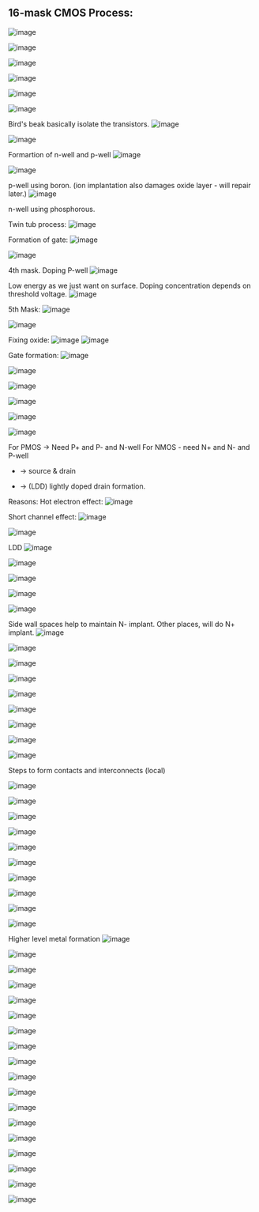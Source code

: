 ## 16-mask CMOS Process:
![image](https://github.com/user-attachments/assets/ff5923b6-1486-4223-ae45-ae572db57d90)

![image](https://github.com/user-attachments/assets/f17fb6f6-45d2-4d7e-af60-e22735a13290)

![image](https://github.com/user-attachments/assets/37242e0e-8afc-4d2f-b94a-3120dcd7d5fa)

![image](https://github.com/user-attachments/assets/871cec15-8645-4f7d-9997-5b20343c40fa)

![image](https://github.com/user-attachments/assets/5158c90b-4a22-4b21-9b37-fb5b77b3f3ed)

![image](https://github.com/user-attachments/assets/0c037e99-15ed-43d3-b589-7528ad0818ed)

Bird's beak basically isolate the transistors.
![image](https://github.com/user-attachments/assets/b6de9f58-42cd-485b-990e-33d90357c626)

![image](https://github.com/user-attachments/assets/8ec2adf0-c0b6-4264-b913-38b67d798790)


Formartion of n-well and p-well
![image](https://github.com/user-attachments/assets/4e493c83-3dd5-4844-90d8-f31d56f043fc)

![image](https://github.com/user-attachments/assets/4c0d05cf-2804-4e74-b3f4-476ef1d028d4)

p-well using boron. (ion implantation also damages oxide layer - will repair later.)
![image](https://github.com/user-attachments/assets/9aad631f-8731-4285-9157-1e91b23e4e3c)

n-well using phosphorous.

Twin tub process:
![image](https://github.com/user-attachments/assets/1a16c116-149b-4f2f-a2ca-f28f78241c61)

Formation of gate:
![image](https://github.com/user-attachments/assets/6b7bf2d5-616a-4a05-8a6d-fd5aa12e9b90)

![image](https://github.com/user-attachments/assets/92fa292b-46c6-4497-9c59-d4566d37f01d)

4th mask. Doping P-well
![image](https://github.com/user-attachments/assets/f5da86ad-e25d-4115-bf90-0fe7604bf4c9)

Low energy as we just want on surface. Doping concentration depends on threshold voltage.
![image](https://github.com/user-attachments/assets/9896176c-f47c-4484-866b-571b28487f08)

5th Mask:
![image](https://github.com/user-attachments/assets/517c3b83-f3fe-4aec-989b-8824f21ca8ff)

![image](https://github.com/user-attachments/assets/6e45da21-d807-4fde-93f6-e67562cac46c)

Fixing oxide:
![image](https://github.com/user-attachments/assets/bd1892f7-f0cd-454d-8c1e-f35f37e1202a)
![image](https://github.com/user-attachments/assets/f99a0c03-4dbb-4886-845a-71c015998681)

Gate formation:
![image](https://github.com/user-attachments/assets/10d0708e-860c-4ce2-a118-d48f827c1293)

![image](https://github.com/user-attachments/assets/e07a6aa6-7d9c-4816-90c7-453da6f7bb33)

![image](https://github.com/user-attachments/assets/e66c52ac-b388-45a2-a1db-9d2e205258bc)

![image](https://github.com/user-attachments/assets/c4065b47-5689-4396-9b28-366c50771b42)

![image](https://github.com/user-attachments/assets/a45c25c9-403e-401e-b924-120aebd99373)

![image](https://github.com/user-attachments/assets/c04049c9-cda9-4225-a6ea-78579a8faa55)

For PMOS -> Need P+ and P- and N-well  For NMOS - need N+ and N- and P-well
+ -> source & drain
- -> (LDD) lightly doped drain formation.

Reasons: Hot electron effect:
![image](https://github.com/user-attachments/assets/da613d6e-fe8c-4e76-89b8-4f97d75956b4)

Short channel effect:
![image](https://github.com/user-attachments/assets/e4bfe7d8-b774-41bf-b3cb-5acf8637b584)


![image](https://github.com/user-attachments/assets/14623976-106a-4b9f-a4a0-f9c10e38e195)

LDD
![image](https://github.com/user-attachments/assets/eb898fea-3ce4-4446-b747-580860b3aaac)

![image](https://github.com/user-attachments/assets/84a82d5c-2a65-4c80-ab28-18a5df1d1cf6)

![image](https://github.com/user-attachments/assets/66980899-7d98-4a1f-811b-d4db01089fec)

![image](https://github.com/user-attachments/assets/2c7520ba-d6a1-401a-bd11-44ed66fab9c3)

![image](https://github.com/user-attachments/assets/16c1fc95-9ad1-4a58-947d-ec8e1d55679e)

Side wall spaces help to maintain N- implant. Other places, will do N+ implant.
![image](https://github.com/user-attachments/assets/5718feae-6604-4897-a45f-31186d43c1bc)

![image](https://github.com/user-attachments/assets/f30156ec-a5a7-4680-8c37-31fde005990e)

![image](https://github.com/user-attachments/assets/0b007a9b-e4f6-48c7-b974-61049d80db15)

![image](https://github.com/user-attachments/assets/231790e9-481c-4cbf-aac7-cb286f697c8f)

![image](https://github.com/user-attachments/assets/5487a51f-240d-43e7-8d20-87cc5c6e1ff4)

![image](https://github.com/user-attachments/assets/d32a2a5f-28d6-4b6a-9e44-6f9c0e7f96ca)

![image](https://github.com/user-attachments/assets/83131757-45c2-46c2-8088-87b8bea90c3f)

![image](https://github.com/user-attachments/assets/18667ca4-2c76-4ccf-bbed-381f459dba8b)

![image](https://github.com/user-attachments/assets/fd7637f5-eadf-4dd3-9b88-7a32fc57b283)

Steps to form contacts and interconnects (local)

![image](https://github.com/user-attachments/assets/4b35a113-17b2-4df9-8ec4-a6f543fe6a53)

![image](https://github.com/user-attachments/assets/2f8f0e8a-941e-4501-891c-f123fcbe2856)

![image](https://github.com/user-attachments/assets/75c1b435-9468-4b05-999e-4be07732eb9c)

![image](https://github.com/user-attachments/assets/04c81c21-dec0-4864-a1d3-06f4417482a1)

![image](https://github.com/user-attachments/assets/7a3a3da2-ccd0-4269-8b89-33b55901e49f)

![image](https://github.com/user-attachments/assets/462a7ad9-7e5f-4eca-a3b7-cb7b8ec7254c)

![image](https://github.com/user-attachments/assets/fb535031-4cde-4e3e-8988-3affc8feba90)

![image](https://github.com/user-attachments/assets/a821ede4-6f9b-42b2-9313-9c64f47b5442)

![image](https://github.com/user-attachments/assets/220312f6-2c9c-42c4-b783-a91cf3714cdc)

![image](https://github.com/user-attachments/assets/4331e7bd-4164-42bc-8dc6-8555f64e092b)

Higher level metal formation
![image](https://github.com/user-attachments/assets/97c05781-aeaf-41c2-9898-e9794cc36ed2)

![image](https://github.com/user-attachments/assets/f88f97e5-e58f-4f9e-8307-2a12c6240584)

![image](https://github.com/user-attachments/assets/f06b5215-b733-4cff-92b8-a371a8e44a74)

![image](https://github.com/user-attachments/assets/7559aad2-5b7d-4c77-992d-1465fdacd55e)

![image](https://github.com/user-attachments/assets/06ab49e1-74a8-485d-a5e7-c3e69e06f244)

![image](https://github.com/user-attachments/assets/fec937dd-69b2-4b67-bf82-791663335b57)

![image](https://github.com/user-attachments/assets/e47885ad-7c95-445c-b11a-e0e8e68e82d9)

![image](https://github.com/user-attachments/assets/46327a6f-7ca7-41ea-87db-698997ee2be7)

![image](https://github.com/user-attachments/assets/6dd8110d-36e3-4c01-9f98-60695991afc7)

![image](https://github.com/user-attachments/assets/55d75d09-7e39-483a-b231-91ce6cf63c20)

![image](https://github.com/user-attachments/assets/7979050d-7ac3-44cc-9aa8-07f3c9cc2f76)

![image](https://github.com/user-attachments/assets/5b689ba3-67d1-4bd0-9d74-f1eacedabc47)

![image](https://github.com/user-attachments/assets/cca705d6-aff3-4a65-bf61-cba2689926a2)

![image](https://github.com/user-attachments/assets/d0be8b2b-10f3-48d6-875f-710a0de0cc0d)

![image](https://github.com/user-attachments/assets/86361291-53f1-49b1-9409-dbf4f375fc93)

![image](https://github.com/user-attachments/assets/26c04f17-1c25-4fb0-a886-bfd8863a0a66)

![image](https://github.com/user-attachments/assets/3c2dc4c6-7b3d-457e-a842-fdd3953ff2ff)

![image](https://github.com/user-attachments/assets/799bc45d-2170-477f-ba42-e1267123b575)

















































































